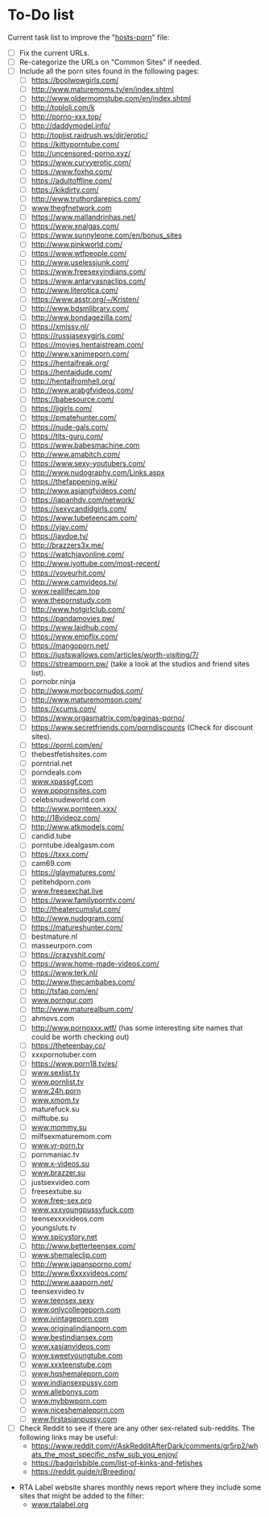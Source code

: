 # To-Do list
Current task list to improve the "[hosts-porn](https://raw.githubusercontent.com/foopsss/hosts/master/hosts-porn)" file:
- [ ] Fix the current URLs.
- [ ] Re-categorize the URLs on "Common Sites" if needed.
- [ ] Include all the porn sites found in the following pages:
  - [ ] https://boolwowgirls.com/
  - [ ] http://www.maturemoms.tv/en/index.shtml
  - [ ] http://www.oldermomstube.com/en/index.shtml
  - [ ] http://toploli.com/k
  - [ ] http://porno-xxx.top/
  - [ ] http://daddymodel.info/
  - [ ] http://toplist.raidrush.ws/dir/erotic/
  - [ ] https://kittyporntube.com/
  - [ ] http://uncensored-porno.xyz/
  - [ ] https://www.curvyerotic.com/
  - [ ] https://www.foxhq.com/
  - [ ] https://adultoffline.com/
  - [ ] https://kikdirty.com/
  - [ ] http://www.truthordarepics.com/
  - [ ] www.thegfnetwork.com
  - [ ] https://www.mallandrinhas.net/
  - [ ] https://www.xnalgas.com/
  - [ ] https://www.sunnyleone.com/en/bonus_sites
  - [ ] http://www.pinkworld.com/
  - [ ] https://www.wtfpeople.com/
  - [ ] http://www.uselessjunk.com/
  - [ ] https://www.freesexyindians.com/
  - [ ] https://www.antarvasnaclips.com/
  - [ ] http://www.literotica.com/
  - [ ] https://www.asstr.org/~/Kristen/
  - [ ] http://www.bdsmlibrary.com/
  - [ ] http://www.bondagezilla.com/
  - [ ] https://xmissy.nl/
  - [ ] https://russiasexygirls.com/
  - [ ] https://movies.hentaistream.com/
  - [ ] http://www.xanimeporn.com/
  - [ ] https://hentaifreak.org/
  - [ ] https://hentaidude.com/
  - [ ] http://hentaifromhell.org/
  - [ ] http://www.arabgfvideos.com/
  - [ ] https://babesource.com/
  - [ ] https://jjgirls.com/
  - [ ] https://pmatehunter.com/
  - [ ] https://nude-gals.com/
  - [ ] https://tits-guru.com/
  - [ ] https://www.babesmachine.com
  - [ ] http://www.amabitch.com/
  - [ ] https://www.sexy-youtubers.com/
  - [ ] http://www.nudography.com/Links.aspx
  - [ ] https://thefappening.wiki/
  - [ ] http://www.asiangfvideos.com/
  - [ ] https://japanhdv.com/network/
  - [ ] https://sexycandidgirls.com/
  - [ ] https://www.tubeteencam.com/
  - [ ] https://vjav.com/
  - [ ] https://javdoe.tv/
  - [ ] http://brazzers3x.me/
  - [ ] https://watchjavonline.com/
  - [ ] http://www.iyottube.com/most-recent/
  - [ ] https://voyeurhit.com/
  - [ ] http://www.camvideos.tv/
  - [ ] www.reallifecam.top
  - [ ] www.thepornstudy.com
  - [ ] http://www.hotgirlclub.com/
  - [ ] https://pandamovies.pw/
  - [ ] https://www.laidhub.com/
  - [ ] https://www.empflix.com/
  - [ ] https://mangoporn.net/
  - [ ] https://justswallows.com/articles/worth-visiting/7/ 
  - [ ] https://streamporn.pw/ (take a look at the studios and friend sites list).
  - [ ] pornobr.ninja
  - [ ] http://www.morbocornudos.com/
  - [ ] http://www.maturemomson.com/
  - [ ] https://xcums.com/
  - [ ] https://www.orgasmatrix.com/paginas-porno/
  - [ ] https://www.secretfriends.com/porndiscounts (Check for discount sites).
  - [ ] https://pornl.com/en/
  - [ ] thebestfetishsites.com
  - [ ] porntrial.net
  - [ ] porndeals.com
  - [ ] www.xpassgf.com
  - [ ] www.pppornsites.com
  - [ ] celebsnudeworld.com
  - [ ] http://www.pornteen.xxx/
  - [ ] http://18videoz.com/
  - [ ] http://www.atkmodels.com/
  - [ ] candid.tube
  - [ ] porntube.idealgasm.com
  - [ ] https://txxx.com/
  - [ ] cam69.com
  - [ ] https://glavmatures.com/
  - [ ] petitehdporn.com
  - [ ] www.freesexchat.live
  - [ ] https://www.familyporntv.com/
  - [ ] http://theatercumslut.com/
  - [ ] http://www.nudogram.com/
  - [ ] https://matureshunter.com/
  - [ ] bestmature.nl
  - [ ] masseurporn.com
  - [ ] https://crazyshit.com/
  - [ ] https://www.home-made-videos.com/
  - [ ] https://www.terk.nl/
  - [ ] http://www.thecambabes.com/
  - [ ] http://tsfap.com/en/
  - [ ] www.porngur.com
  - [ ] http://www.maturealbum.com/
  - [ ] ahmovs.com
  - [ ] http://www.pornoxxx.wtf/ (has some interesting site names that could be worth checking out)
  - [ ] https://theteenbay.co/
  - [ ] xxxpornotuber.com
  - [ ] https://www.porn18.tv/es/
  - [ ] www.sexlist.tv
  - [ ] www.pornlist.tv
  - [ ] www.24h.porn
  - [ ] www.xmom.tv
  - [ ] maturefuck.su
  - [ ] milftube.su
  - [ ] www.mommy.su
  - [ ] milfsexmaturemom.com
  - [ ] www.vr-porn.tv
  - [ ] pornmaniac.tv
  - [ ] www.x-videos.su
  - [ ] www.brazzer.su
  - [ ] justsexvideo.com
  - [ ] freesextube.su
  - [ ] www.free-sex.pro
  - [ ] www.xxxyoungpussyfuck.com
  - [ ] teensexxxvideos.com
  - [ ] youngsluts.tv
  - [ ] www.spicystory.net
  - [ ] http://www.betterteensex.com/
  - [ ] www.shemaleclip.com
  - [ ] http://www.japansporno.com/
  - [ ] http://www.6xxxvideos.com/
  - [ ] http://www.aaaporn.net/
  - [ ] teensexvideo.tv
  - [ ] www.teensex.sexy
  - [ ] www.onlycollegeporn.com
  - [ ] www.ivintageporn.com
  - [ ] www.originalindianporn.com
  - [ ] www.bestindiansex.com
  - [ ] www.xasianvideos.com
  - [ ] www.sweetyoungtube.com
  - [ ] www.xxxteenstube.com
  - [ ] www.hqshemaleporn.com
  - [ ] www.indiansexpussy.com
  - [ ] www.allebonys.com
  - [ ] www.mybbwporn.com
  - [ ] www.niceshemaleporn.com
  - [ ] www.firstasianpussy.com
- [ ] Check Reddit to see if there are any other sex-related sub-reddits. The following links may be useful:
  - https://www.reddit.com/r/AskRedditAfterDark/comments/gr5rp2/whats_the_most_specific_nsfw_sub_you_enjoy/
  - https://badgirlsbible.com/list-of-kinks-and-fetishes
  - https://reddit.guide/r/Breeding/
- RTA Label website shares monthly news report where they include some sites that might be added to the filter:
  - www.rtalabel.org
  
